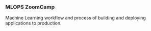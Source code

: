 ### MLOPS ZoomCamp


Machine Learning workflow and process of building and deploying applications to production.